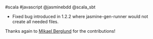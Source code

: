 #scala #javascript @jasminebdd @scala_sbt

* Fixed bug introduced in 1.2.2 where jasmine-gen-runner would not create all needed files.

Thanks again to [Mikael Berglund](https://github.com/PhroZenOne) for the contributions!